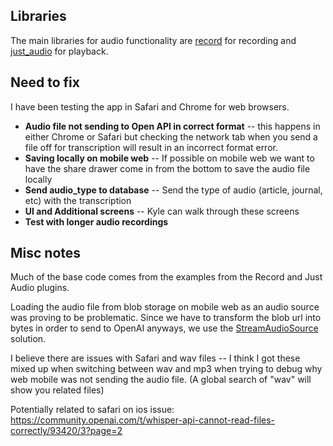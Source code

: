 ## Libraries

The main libraries for audio functionality are [record](https://pub.dev/packages/record) for recording and [just_audio](https://pub.dev/packages/just_audio) for playback.

## Need to fix

I have been testing the app in Safari and Chrome for web browsers.

* **Audio file not sending to Open API in correct format** -- this happens in either Chrome or Safari but checking the network tab when you send a file off for transcription will result in an incorrect format error.
* **Saving locally on mobile web** -- If possible on mobile web we want to have the share drawer come in from the bottom to save the audio file locally
* **Send audio_type to database** -- Send the type of audio (article, journal, etc) with the transcription
* **UI and Additional screens** -- Kyle can walk through these screens
* **Test with longer audio recordings**

## Misc notes

Much of the base code comes from the examples from the Record and Just Audio plugins.

Loading the audio file from blob storage on mobile web as an audio source was proving to be problematic. Since we have to transform the blob url into bytes in order to send to OpenAI anyways, we use the [StreamAudioSource](https://github.com/ryanheise/just_audio/issues/187#issuecomment-787423071) solution.

I believe there are issues with Safari and wav files -- I think I got these mixed up when switching between wav and mp3 when trying to debug why web mobile was not sending the audio file. (A global search of "wav" will show you related files)

Potentially related to safari on ios issue: https://community.openai.com/t/whisper-api-cannot-read-files-correctly/93420/3?page=2
